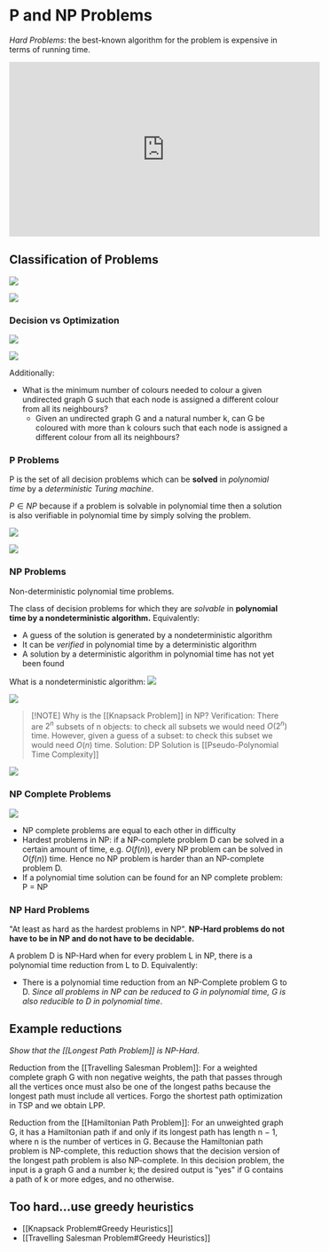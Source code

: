# P and NP Problems
_Hard Problems_: the best-known algorithm for the problem is expensive in terms of running time.
<iframe width="560" height="315" src="https://www.youtube.com/embed/eHZifpgyH_4" title="YouTube video player" frameborder="0" allow="accelerometer; autoplay; clipboard-write; encrypted-media; gyroscope; picture-in-picture" allowfullscreen></iframe>

## Classification of Problems
![](https://i.imgur.com/WYRjqTz.png)

![](https://i.imgur.com/9s7ZAIm.png)

### Decision vs Optimization
![](https://i.imgur.com/AJKdFgY.png)

![](https://i.imgur.com/pndAEOL.png)

Additionally:
- What is the minimum number of colours needed to colour a given undirected graph G such that each node is assigned a different colour from all its neighbours?
	- Given an undirected graph G and a natural number k, can G be coloured with more than k colours such that each node is assigned a different colour from all its neighbours?

### P Problems
P is the set of all decision problems which can be **solved** in _polynomial time_ by a _deterministic Turing machine_. 

$P\in NP$ because if a problem is solvable in polynomial time then a solution is also verifiable in polynomial time by simply solving the problem.

![](https://i.imgur.com/O6SIZkD.png)

![](https://i.imgur.com/iWsqJ99.png)


### NP Problems
Non-deterministic polynomial time problems.

The class of decision problems for which they are _solvable_ in __polynomial time by a  nondeterministic algorithm.__ Equivalently:
- A guess of the solution is generated by a nondeterministic algorithm
- It can be _verified_ in polynomial time by a deterministic algorithm
- A solution by a deterministic algorithm in polynomial time has not yet been found

What is a nondeterministic algorithm: ![](https://i.imgur.com/jqsNr81.png)

![](https://i.imgur.com/Sc32KDc.png)

> [!NOTE] Why is the [[Knapsack Problem]] in NP?
> Verification:
> There are $2^n$ subsets of n objects: to check all subsets we would need $O(2^n)$ time.
> However, given a guess of a subset: to check this subset we would need $O(n)$ time.
> Solution:
> DP Solution is [[Pseudo-Polynomial Time Complexity]]

![](https://i.imgur.com/qK3LtxT.png)


### NP Complete Problems
![](https://i.imgur.com/ikXAvIN.png)

- NP complete problems are equal to each other in difficulty
- Hardest problems in NP: if a NP-complete problem D can be solved in a certain amount of time, e.g. $O(f(n))$, every NP problem can be solved in $O(f(n))$ time. Hence no NP problem is harder than an NP-complete problem D.
- If a polynomial time solution can be found for an NP complete problem: P = NP
### NP Hard Problems
"At least as hard as the hardest problems in NP".
__NP-Hard problems do not have to be in NP and do not have to be decidable.__

A problem D is NP-Hard when for every problem L in NP, there is a polynomial time reduction from L to D. Equivalently:
- There is a polynomial time reduction from an NP-Complete problem G to D. _Since all problems in NP can be reduced to G in polynomial time, G is also reducible to D in polynomial time_.

## Example reductions
_Show that the [[Longest Path Problem]] is NP-Hard_.

Reduction from the [[Travelling Salesman Problem]]: For a weighted complete graph G with non negative weights, the path that passes through all the vertices once must also be one of the longest paths because the longest path must include all vertices. Forgo the shortest path optimization in TSP and we obtain LPP.

Reduction from the [[Hamiltonian Path Problem]]: For an unweighted graph G, it has a Hamiltonian path if and only if its longest path has length n − 1, where n is the number of vertices in G. Because the Hamiltonian path problem is NP-complete, this reduction shows that the decision version of the longest path problem is also NP-complete. In this decision problem, the input is a graph G and a number k; the desired output is "yes" if G contains a path of k or more edges, and no otherwise.

## Too hard...use greedy heuristics
- [[Knapsack Problem#Greedy Heuristics]]
- [[Travelling Salesman Problem#Greedy Heuristics]]